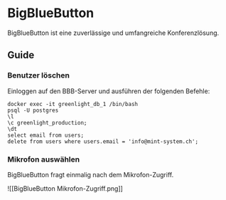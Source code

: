 # BigBlueButton
BigBlueButton ist eine zuverlässige und umfangreiche Konferenzlösung.

## Guide

### Benutzer löschen

Einloggen auf den BBB-Server und ausführen der folgenden Befehle:

```
docker exec -it greenlight_db_1 /bin/bash
psql -U postgres
\l
\c greenlight_production;
\dt
select email from users;
delete from users where users.email = 'info@mint-system.ch';
```

### Mikrofon auswählen

BigBlueButton fragt einmalig nach dem Mikrofon-Zugriff.

![[BigBlueButton Mikrofon-Zugriff.png]]